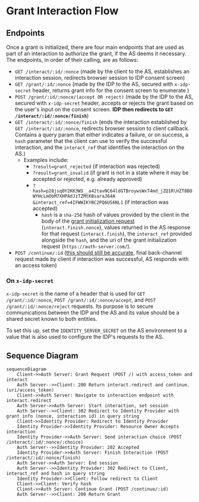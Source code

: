 # Grant Interaction Flow

## Endpoints

Once a grant is initialized, there are four main endpoints that are used as part of an interaction to authorize the grant, if the AS deems it necessary. The endpoints, in order of their calling, are as follows:

- `GET /interact/:id/:nonce` (made by the client to the AS, establishes an interaction session, redirects browser session to IDP consent screen)
- `GET /grant/:id/:nonce` (made by the IDP to the AS, secured with `x-idp-secret` header, returns grant info for the consent screen to enumerate )
- `POST /grant/:id/:nonce/(accept OR reject)` (made by the IDP to the AS, secured with `x-idp-secret` header, accepts or rejects the grant based on the user's input on the consent screen. **IDP then redirects to `GET /interact/:id/:nonce/finish`**)
- `GET /interact/:id/:nonce/finish` (ends the interaction established by `GET /interact/:id/:nonce`, redirects browser session to client callback. Contains a query param that either indicates a failure, or on success, a `hash` parameter that the client can use to verify the successful interaction, and the `interact_ref` that identifies the interaction on the AS.)
  - Examples include:
    - `?result=grant_rejected` (if interaction was rejected)
    - `?result=grant_invalid` (if grant is not in a state where it may be accepted or rejected, e.g. already approved)
    - `?hash=p28jsq0Y2KK3WS__a42tavNC64ldGTBroywsWxT4md_jZQ1R\HZT8BOWYHcLmObM7XHPAdJzTZMtKBsaraJ64A
&interact_ref=4IFWWIKYBC2PQ6U56NL1` (if interaction was accepted)
      - `hash` is a `sha-256` hash of values provided by the client in the body of the [grant initialization request](https://docs.openpayments.guide/reference/post) (`interact.finish.nonce`), values returned in the AS response for that request (`interact.finish`), the `interact_ref` provided alongside the `hash`, and the uri of the grant initialization request (`https://auth-server.com/`).
- `POST /continue/:id` ([this should still be accurate](https://docs.openpayments.guide/reference/post-continue), final back-channel request made by client if interaction was successful, AS responds with an access token)

### On `x-idp-secret`

`x-idp-secret` is the name of a header that is used for `GET /grant/:id/:nonce`, `POST /grant/:id/:nonce/accept`, and `POST /grant/:id/:nonce/reject` requests. Its purpose is to secure communications between the IDP and the AS and its value should be a shared secret known to both entities.

To set this up, set the `IDENTITY_SERVER_SECRET` on the AS environment to a value that is also used to configure the IDP's requests to the AS.

## Sequence Diagram

```
sequenceDiagram
    Client->>Auth Server: Grant Request (POST /) with access_token and interact
    Auth Server-->>Client: 200 Return interact.redirect and continue.(uri/access_token)
    Client->>Auth Server: Navigate to interaction endpoint with interact.redirect
    Auth Server->>Auth Server: Start interaction, set session
    Auth Server-->>Client: 302 Redirect to Identity Provider with grant info (nonce, interaction id) in query string
    Client->>Identity Provider: Redirect to Identity Provider
    Identity Provider->>Identity Provider: Resource Owner Accepts interaction
    Identity Provider->>Auth Server: Send interaction choice (POST /interact/:id/:nonce/:choice)
    Auth Server-->>Identity Provider: 202 Accepted
    Identity Provider->>Auth Server: Finish Interaction (POST /interact/:id/:nonce/finish)
    Auth Server->>Auth Server: End session
    Auth Server-->>Identity Provider: 302 Redirect to Client, interact_ref and hash in query string
    Identity Provider->>Client: Follow redirect to Client
    Client->>Client: Verify hash
    Client->>Auth Server: Continue Grant (POST /continue/:id)
    Auth Server-->>Client: 200 Return Grant
```
